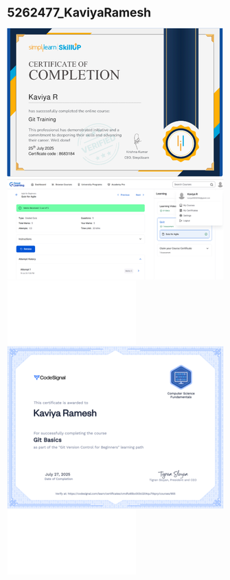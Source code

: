 # 5262477_KaviyaRamesh
![](GIT/simplilearn-screenshot.png)
![](SDLC-AGILE/COURSE%20SCREENSHOT.png)
![](GIT/SIMLILEARN_GIT.pdf)
![](GIT/codesignal-certificate.png)
![](GIT/CODESIGNAL_GIT.pdf)

